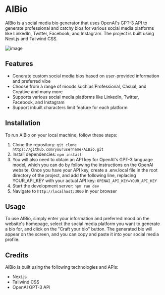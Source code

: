 # AIBio

AIBio is a social media bio generator that uses OpenAI's GPT-3 API to generate professional and catchy bios for various social media platforms like LinkedIn, Twitter, Facebook, and Instagram. The project is built using Next.js and Tailwind CSS.

![image](https://user-images.githubusercontent.com/1321311/221399259-9f97f83e-0c13-45e6-b226-4a7a38e4264b.png)

## Features

- Generate custom social media bios based on user-provided information and preferred vibe
- Choose from a range of moods such as Professional, Casual, and Creative and many more
- Supports various social media platforms like LinkedIn, Twitter, Facebook, and Instagram
- Support inbuilt characters limit feature for each platform

## Installation

To run AIBio on your local machine, follow these steps:

1. Clone the repository: `git clone https://github.com/yourusername/AIBio.git`
2. Install dependencies: `npm install`
3. You will also need to obtain an API key for OpenAI's GPT-3 language model, which you can do by following the instructions on the OpenAI website. Once you have your    API key, create a .env.local file in the root directory of the project, and add the following line, replacing YOUR_API_KEY with your actual API key:
   `OPENAI_API_KEY=YOUR_API_KEY`
4. Start the development server: `npm run dev`
5. Navigate to `http://localhost:3000` in your browser

## Usage

To use AIBio, simply enter your information and preferred mood on the website's homepage, select the social media platform you want to generate a bio for, and click on the "Craft your bio" button. The generated bio will appear on the screen, and you can copy and paste it into your social media profile.


## Credits

AIBio is built using the following technologies and APIs:

- Next.js
- Tailwind CSS
- OpenAI GPT-3 API

